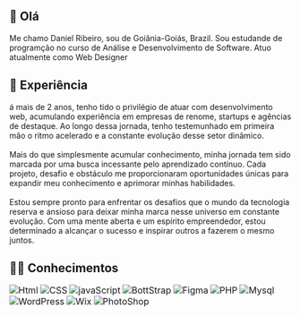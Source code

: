 ## 👋 Olá

Me chamo Daniel Ribeiro, sou de Goiânia-Goiás, Brazil. Sou estudande de programção no curso de Análise e Desenvolvimento de Software. Atuo atualmente como Web Designer 


## 🚀 Experiência

á mais de 2 anos, tenho tido o privilégio de atuar com desenvolvimento web, acumulando experiência em empresas de renome, startups e agências de destaque. Ao longo dessa jornada, tenho testemunhado em primeira mão o ritmo acelerado e a constante evolução desse setor dinâmico.
<br><br>
Mais do que simplesmente acumular conhecimento, minha jornada tem sido marcada por uma busca incessante pelo aprendizado contínuo. Cada projeto, desafio e obstáculo me proporcionaram oportunidades únicas para expandir meu conhecimento e aprimorar minhas habilidades.
<br><br>
Estou sempre pronto para enfrentar os desafios que o mundo da tecnologia reserva e ansioso para deixar minha marca nesse universo em constante evolução. Com uma mente aberta e um espírito empreendedor, estou determinado a alcançar o sucesso e inspirar outros a fazerem o mesmo juntos.

## 👩‍💻 Conhecimentos

<img src="https://via.placeholder.com/90x40/f03611/ffffff?text=Html" alt="Html" style="font-size: 16;"> <img src="https://via.placeholder.com/90x40/005eeb/ffffff?text=CSS" alt="CSS" style="font-size: 16;"> <img src="https://via.placeholder.com/90x40/ebc400/ffffff?text=JavaS" alt="javaScript" style="font-size: 16;"> <img src="https://via.placeholder.com/90x40/b342f5/ffffff?text=BootS" alt="BottStrap" style="font-size: 16;"> <img src="https://via.placeholder.com/90x40/b300bd/ffffff?text=Figma" alt="Figma" style="font-size: 16;"> <img src="https://via.placeholder.com/90x40/3392ff/ffffff?text=PHP" alt="PHP" style="font-size: 16;">
 <img src="https://via.placeholder.com/90x40/f79205/ffffff?text=Mysql" alt="Mysql" style="font-size: 16;">  <img src="https://via.placeholder.com/90x40/039c00/ffffff?text=WordPress" alt="WordPress" style="font-size: 16;"> <img src="https://via.placeholder.com/90x40/8a0000/ffffff?text=Wix" alt="Wix" style="font-size: 16;"> <img src="https://via.placeholder.com/90x40/021dcc/ffffff?text=PhotoShop" alt="PhotoShop" style="font-size: 16;"> 







<!--
**DanielpRibeiro/DanielpRibeiro** is a ✨ _special_ ✨ repository because its `README.md` (this file) appears on your GitHub profile.

Here are some ideas to get you started:

- 🔭 I’m currently working on ...
- 🌱 I’m currently learning ...
- 👯 I’m looking to collaborate on ...
- 🤔 I’m looking for help with ...
- 💬 Ask me about ...
- 📫 How to reach me: ...
- 😄 Pronouns: ...
- ⚡ Fun fact: ...
-->
